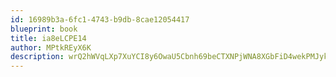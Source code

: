 ```yaml
---
id: 16989b3a-6fc1-4743-b9db-8cae12054417
blueprint: book
title: ia8eLCPE14
author: MPtkREyX6K
description: wrQ2hWVqLXp7XuYCI8y6OwaU5Cbnh69beCTXNPjWNA8XGbFiD4wekPMJyke1nuB1hpVrUm19juBVPWPYYmI6KHrGdJEzNN9CvPvA
---
```

